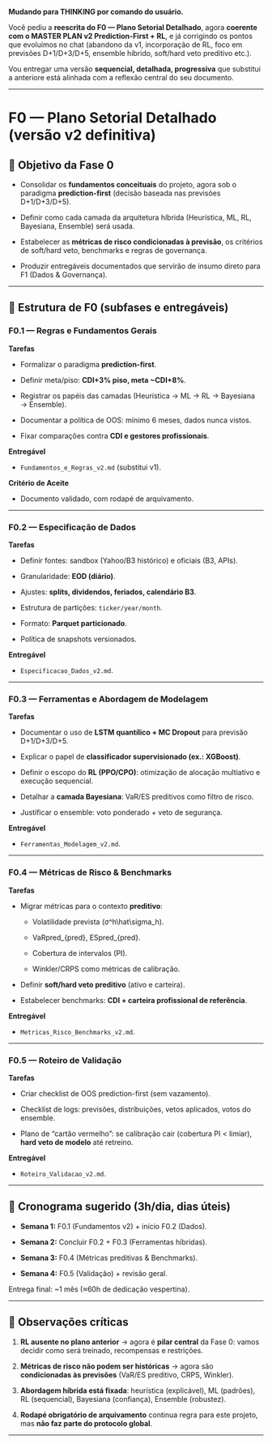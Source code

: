 
**Mudando para THINKING por comando do usuário.**

Você pediu a **reescrita do F0 — Plano Setorial Detalhado**, agora **coerente com o MASTER PLAN v2 Prediction-First + RL**, e já corrigindo os pontos que evoluímos no chat (abandono da v1, incorporação de RL, foco em previsões D+1/D+3/D+5, ensemble híbrido, soft/hard veto preditivo etc.).

Vou entregar uma versão **sequencial, detalhada, progressiva** que substitui a anteriore está alinhada com a reflexão central do seu documento.

---

# F0 — Plano Setorial Detalhado (versão v2 definitiva)

## 🎯 Objetivo da Fase 0

- Consolidar os **fundamentos conceituais** do projeto, agora sob o paradigma **prediction-first** (decisão baseada nas previsões D+1/D+3/D+5).
    
- Definir como cada camada da arquitetura híbrida (Heurística, ML, RL, Bayesiana, Ensemble) será usada.
    
- Estabelecer as **métricas de risco condicionadas à previsão**, os critérios de soft/hard veto, benchmarks e regras de governança.
    
- Produzir entregáveis documentados que servirão de insumo direto para F1 (Dados & Governança).
    

---

## 📂 Estrutura de F0 (subfases e entregáveis)

### **F0.1 — Regras e Fundamentos Gerais**

**Tarefas**

- Formalizar o paradigma **prediction-first**.
    
- Definir meta/piso: **CDI+3% piso, meta ~CDI+8%**.
    
- Registrar os papéis das camadas (Heurística → ML → RL → Bayesiana → Ensemble).
    
- Documentar a política de OOS: mínimo 6 meses, dados nunca vistos.
    
- Fixar comparações contra **CDI e gestores profissionais**.
    

**Entregável**

- `Fundamentos_e_Regras_v2.md` (substitui v1).
    

**Critério de Aceite**

- Documento validado, com rodapé de arquivamento.
    

---

### **F0.2 — Especificação de Dados**

**Tarefas**

- Definir fontes: sandbox (Yahoo/B3 histórico) e oficiais (B3, APIs).
    
- Granularidade: **EOD (diário)**.
    
- Ajustes: **splits, dividendos, feriados, calendário B3**.
    
- Estrutura de partições: `ticker/year/month`.
    
- Formato: **Parquet particionado**.
    
- Política de snapshots versionados.
    

**Entregável**

- `Especificacao_Dados_v2.md`.
    

---

### **F0.3 — Ferramentas e Abordagem de Modelagem**

**Tarefas**

- Documentar o uso de **LSTM quantílico + MC Dropout** para previsão D+1/D+3/D+5.
    
- Explicar o papel de **classificador supervisionado (ex.: XGBoost)**.
    
- Definir o escopo do **RL (PPO/CPO)**: otimização de alocação multiativo e execução sequencial.
    
- Detalhar a **camada Bayesiana**: VaR/ES preditivos como filtro de risco.
    
- Justificar o ensemble: voto ponderado + veto de segurança.
    

**Entregável**

- `Ferramentas_Modelagem_v2.md`.
    

---

### **F0.4 — Métricas de Risco & Benchmarks**

**Tarefas**

- Migrar métricas para o contexto **preditivo**:
    
    - Volatilidade prevista (σ^h\hat\sigma_h).
        
    - VaRpred_{pred}, ESpred_{pred}.
        
    - Cobertura de intervalos (PI).
        
    - Winkler/CRPS como métricas de calibração.
        
- Definir **soft/hard veto preditivo** (ativo e carteira).
    
- Estabelecer benchmarks: **CDI + carteira profissional de referência**.
    

**Entregável**

- `Metricas_Risco_Benchmarks_v2.md`.
    

---

### **F0.5 — Roteiro de Validação**

**Tarefas**

- Criar checklist de OOS prediction-first (sem vazamento).
    
- Checklist de logs: previsões, distribuições, vetos aplicados, votos do ensemble.
    
- Plano de “cartão vermelho”: se calibração cair (cobertura PI < limiar), **hard veto de modelo** até retreino.
    

**Entregável**

- `Roteiro_Validacao_v2.md`.
    

---

## 📅 Cronograma sugerido (3h/dia, dias úteis)

- **Semana 1:** F0.1 (Fundamentos v2) + início F0.2 (Dados).
    
- **Semana 2:** Concluir F0.2 + F0.3 (Ferramentas híbridas).
    
- **Semana 3:** F0.4 (Métricas preditivas & Benchmarks).
    
- **Semana 4:** F0.5 (Validação) + revisão geral.
    

Entrega final: ~1 mês (≈60h de dedicação vespertina).

---

## 📌 Observações críticas

1. **RL ausente no plano anterior** → agora é **pilar central** da Fase 0: vamos decidir como será treinado, recompensas e restrições.
    
2. **Métricas de risco não podem ser históricas** → agora são **condicionadas às previsões** (VaR/ES preditivo, CRPS, Winkler).
    
3. **Abordagem híbrida está fixada**: heurística (explicável), ML (padrões), RL (sequencial), Bayesiana (confiança), Ensemble (robustez).
    
4. **Rodapé obrigatório de arquivamento** continua regra para este projeto, mas **não faz parte do protocolo global**.
    

---


